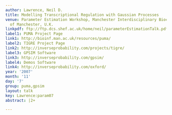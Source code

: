 ```yaml
---
author: Lawrence, Neil D.
title: Modelling Transcriptional Regulation with Gaussian Processes
venue: Parameter Estimation Workshop, Manchester Interdisciplinary Biocentre, University
  of Manchester, U.K.
linkpdf: ftp://ftp.dcs.shef.ac.uk/home/neil/parameterEstimationTalk.pdf
label1: PUMA Project Page
link1: http://bioinf.man.ac.uk/resources/puma/
label2: TIGRE Project Page
link2: http://inverseprobability.com/projects/tigre/
label3: GPSIM Software
link3: http://inverseprobability.com/gpsim/
label4: Demos Software
link4: http://inverseprobability.com/oxford/
year: '2007'
month: '11'
day: '7'
group: puma,gpsim
layout: talk
key: Lawrence:param07
abstract: |2+

---
```

